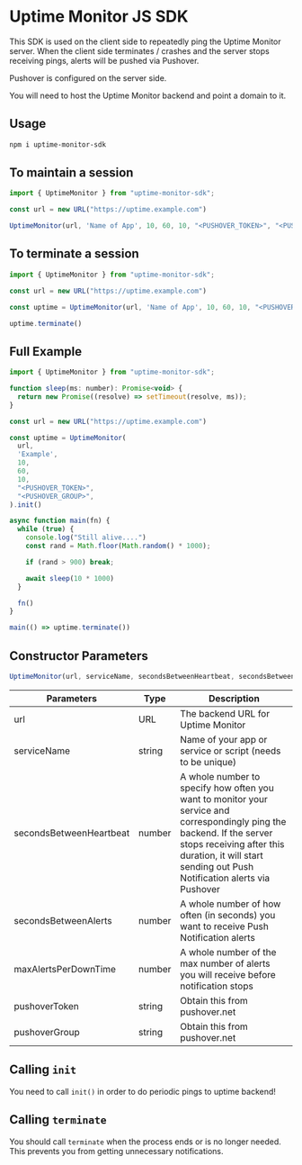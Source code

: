 # Uptime Monitor JS SDK

This SDK is used on the client side to repeatedly ping the Uptime Monitor server. When the client side terminates / crashes and the server stops receiving pings, alerts will be pushed via Pushover.

Pushover is configured on the server side.

You will need to host the Uptime Monitor backend and point a domain to it.

## Usage
```bash
npm i uptime-monitor-sdk
```

## To maintain a session
```js
import { UptimeMonitor } from "uptime-monitor-sdk";

const url = new URL("https://uptime.example.com")

UptimeMonitor(url, 'Name of App', 10, 60, 10, "<PUSHOVER_TOKEN>", "<PUSHOVER_GROUP>").init() // notice the `init()`!
```

## To terminate a session
```js
import { UptimeMonitor } from "uptime-monitor-sdk";

const url = new URL("https://uptime.example.com")

const uptime = UptimeMonitor(url, 'Name of App', 10, 60, 10, "<PUSHOVER_TOKEN>", "<PUSHOVER_GROUP>")

uptime.terminate()
```

## Full Example
```js
import { UptimeMonitor } from "uptime-monitor-sdk";

function sleep(ms: number): Promise<void> {
  return new Promise((resolve) => setTimeout(resolve, ms));
}

const url = new URL("https://uptime.example.com")

const uptime = UptimeMonitor(
  url,
  'Example',
  10,
  60,
  10,
  "<PUSHOVER_TOKEN>",
  "<PUSHOVER_GROUP>",
).init()

async function main(fn) {
  while (true) {
    console.log("Still alive....")
    const rand = Math.floor(Math.random() * 1000);

    if (rand > 900) break;

    await sleep(10 * 1000)
  }

  fn()
}

main(() => uptime.terminate())
```

## Constructor Parameters
```js
UptimeMonitor(url, serviceName, secondsBetweenHeartbeat, secondsBetweenAlerts, maxAlertsPerDownTime, pushoverToken, pushoverGroup)
```

|Parameters|Type|Description|
|---|---|---|
|url|URL|The backend URL for Uptime Monitor|
|serviceName|string|Name of your app or service or script (needs to be unique)|
|secondsBetweenHeartbeat|number|A whole number to specify how often you want to monitor your service and correspondingly ping the backend. If the server stops receiving after this duration, it will start sending out Push Notification alerts via Pushover|
|secondsBetweenAlerts|number|A whole number of how often (in seconds) you want to receive Push Notification alerts|
|maxAlertsPerDownTime|number|A whole number of the max number of alerts you will receive before notification stops|
|pushoverToken|string|Obtain this from pushover.net|
|pushoverGroup|string|Obtain this from pushover.net|

## Calling `init`

You need to call `init()` in order to do periodic pings to uptime backend!

## Calling `terminate`

You should call `terminate` when the process ends or is no longer needed. This prevents you from getting unnecessary notifications.
